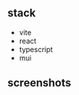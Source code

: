 ## stack
- vite
- react
- typescript
- mui


## screenshots
<!-- ![dashboard](screenshots/dashboard.png)
![user](screenshots/user.png)
![product](screenshots/product.png)
![blog](screenshots/blog.png)
![signin](screenshots/signin.png)
![signup](screenshots/signup.png) -->
